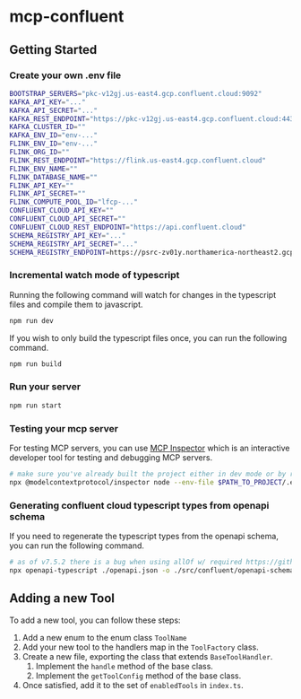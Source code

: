 # mcp-confluent

## Getting Started

### Create your own .env file

```bash
BOOTSTRAP_SERVERS="pkc-v12gj.us-east4.gcp.confluent.cloud:9092"
KAFKA_API_KEY="..."
KAFKA_API_SECRET="..."
KAFKA_REST_ENDPOINT="https://pkc-v12gj.us-east4.gcp.confluent.cloud:443"
KAFKA_CLUSTER_ID=""
KAFKA_ENV_ID="env-..."
FLINK_ENV_ID="env-..."
FLINK_ORG_ID=""
FLINK_REST_ENDPOINT="https://flink.us-east4.gcp.confluent.cloud"
FLINK_ENV_NAME=""
FLINK_DATABASE_NAME=""
FLINK_API_KEY=""
FLINK_API_SECRET=""
FLINK_COMPUTE_POOL_ID="lfcp-..."
CONFLUENT_CLOUD_API_KEY=""
CONFLUENT_CLOUD_API_SECRET=""
CONFLUENT_CLOUD_REST_ENDPOINT="https://api.confluent.cloud"
SCHEMA_REGISTRY_API_KEY="..."
SCHEMA_REGISTRY_API_SECRET="..."
SCHEMA_REGISTRY_ENDPOINT=https://psrc-zv01y.northamerica-northeast2.gcp.confluent.cloud
```

### Incremental watch mode of typescript

Running the following command will watch for changes in the typescript files and compile them to javascript.

```bash
npm run dev
```

If you wish to only build the typescript files once, you can run the following command.

```bash
npm run build
```

### Run your server

```bash
npm run start
```

### Testing your mcp server

For testing MCP servers, you can use [MCP Inspector](https://modelcontextprotocol.io/docs/tools/inspector) which is an interactive developer tool for testing and debugging MCP servers.

```bash
# make sure you've already built the project either in dev mode or by running npm run build
npx @modelcontextprotocol/inspector node --env-file $PATH_TO_PROJECT/.env /$PATH_TO_PROJECT/dist/index.js
```

### Generating confluent cloud typescript types from openapi schema

If you need to regenerate the typescript types from the openapi schema, you can run the following command.

```bash
# as of v7.5.2 there is a bug when using allOf w/ required https://github.com/openapi-ts/openapi-typescript/issues/1474. need --empty-objects-unknown flag to avoid it
npx openapi-typescript ./openapi.json -o ./src/confluent/openapi-schema.d.ts --empty-objects-unknown
```

## Adding a new Tool

To add a new tool, you can follow these steps:

1. Add a new enum to the enum class `ToolName`
2. Add your new tool to the handlers map in the `ToolFactory` class.
3. Create a new file, exporting the class that extends `BaseToolHandler`.
   1. Implement the `handle` method of the base class.
   2. Implement the `getToolConfig` method of the base class.
4. Once satisfied, add it to the set of `enabledTools` in `index.ts`.
